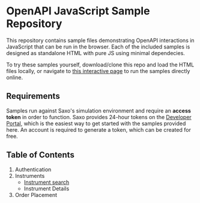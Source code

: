 # OpenAPI JavaScript Sample Repository

This repository contains sample files demonstrating OpenAPI interactions in JavaScript that can be run in the browser. Each of the included samples is designed as standalone HTML with pure JS using minimal dependecies.

To try these samples yourself, download/clone this repo and load the HTML files locally, or navigate to [this interactive page](https://saxobank.github.io/openapi-samples-js/) to run the samples directly online.


## Requirements

Samples run against Saxo's simulation environment and require an **access token** in order to function. Saxo provides 24-hour tokens on the [Developer Portal](https://www.developer.saxo/openapi/token/), which is the easiest way to get started with the samples provided here. An account is required to generate a token, which can be created for free.


## Table of Contents

1. Authentication
2. Instruments
    - [Instrument search](instruments/search)
    - Instrument Details
3. Order Placement 

